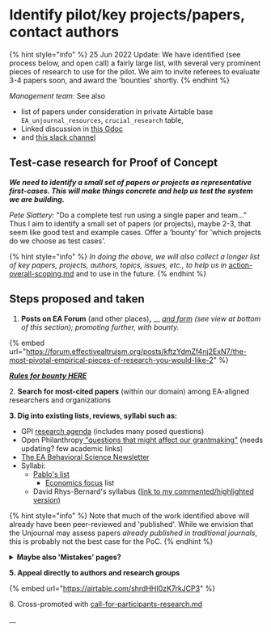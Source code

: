 # Identify pilot/key projects/papers, contact authors



{% hint style="info" %}
25 Jun 2022 Update: We have identified (see process below, and open call) a fairly large list, with several very prominent pieces of research to use for the pilot. We aim to invite referees to evaluate 3-4 papers soon, and award the 'bounties' shortly.
{% endhint %}

_Management team:_ See also

* list of papers under consideration in private Airtable base `EA_unjournal_resources`, `crucial_research` table,
* Linked discussion in [this Gdoc](https://docs.google.com/document/d/14HXHQTqwJ5VOw-SBoJD8Sd3jathdO9geKdmhdOOx\_Gw/edit#heading=h.b6n4xb3q8q3c)
* and [this slack channel](https://docs.google.com/document/d/14HXHQTqwJ5VOw-SBoJD8Sd3jathdO9geKdmhdOOx\_Gw/edit)

## Test-case research for Proof of Concept

_**We need to identify a small set of papers or projects as representative first-cases. This will make things concrete and help us test the system we are building.**_

_Pete Slattery:_ "Do a complete test run using a single paper and team…" Thus I aim to identify a small set of papers (or projects), maybe 2-3, that seem like good test and example cases. Offer a ‘bounty’ for 'which projects do we choose as test cases'.

{% hint style="info" %}
_In doing the above, we will also collect a longer list of key papers, projects, authors, topics, issues, etc., to help us in_ [action-overall-scoping.md](../../the-field-and-ea-gp-research/action-overall-scoping.md "mention") and to use in the future.
{% endhint %}

## Steps proposed and taken

1. **Posts on EA Forum** (and other places)**,** \_\_ [_and form_](https://airtable.com/shrdHHI0zK7rkJCP3) _(see view at bottom of this section); promoting further, with bounty._

{% embed url="https://forum.effectivealtruism.org/posts/kftzYdmZf4nj2ExN7/the-most-pivotal-empirical-pieces-of-research-you-would-like-2" %}

[_**Rules for bounty HERE**_](https://docs.google.com/document/d/17Z4ENov9BYvbvrtFju1X5d8-mD0vCdyagSPd9ArSC2Y/edit)

2\. **Search for most-cited papers** (within our domain) among EA-aligned researchers and organizations

**3. Dig into existing lists, reviews, syllabi such as:**

* GPI [research agenda](https://globalprioritiesinstitute.org/research-agenda-web-version/#22\_Epistemological\_issues) (includes many posed questions)
* Open Philanthropy[ "questions that might affect our grantmaking"](https://www.openphilanthropy.org/blog/technical-and-philosophical-questions-might-affect-our-grantmaking) (needs updating? few academic links)
* [The EA Behavioral Science Newsletter](https://preview.mailerlite.com/m9i6r0j7h9)
* Syllabi:
  * [Pablo's list](http://www.stafforini.com/blog/effective-altruism-syllabi/)
    * [Economics focus](https://effective-giving-marketing.gitbook.io/economics-for-ea-and-vice-versa/existing-resources-programs-examples) list
  * David Rhys-Bernard's syllabus ([link to my commented/highlighted version)](https://docs.google.com/document/d/1LeHrhhAcSWGQze6nSeaA9eNIXoG2vqPKM6-PrHognR0/edit)

{% hint style="info" %}
Note that much of the work identified above will already have been peer-reviewed and 'published'. While we envision that the Unjournal may assess papers _already published in traditional journals_, this is probably not the best case for the PoC.
{% endhint %}

<details>

<summary><strong>Maybe also 'Mistakes' pages?</strong></summary>

* [Givewell](https://www.givewell.org/about/our-mistakes) (mainly _operational mistakes)_

<!---->

* [ACX/Scott Alexander](https://astralcodexten.substack.com/p/mistakes?s=r)

Not very relevant (because mainly operational)

</details>

**5. Appeal directly to authors and research groups**

{% embed url="https://airtable.com/shrdHHI0zK7rkJCP3" %}

6\. Cross-promoted with [call-for-participants-research.md](../../master/call-for-participants-research.md "mention")

\_\_
